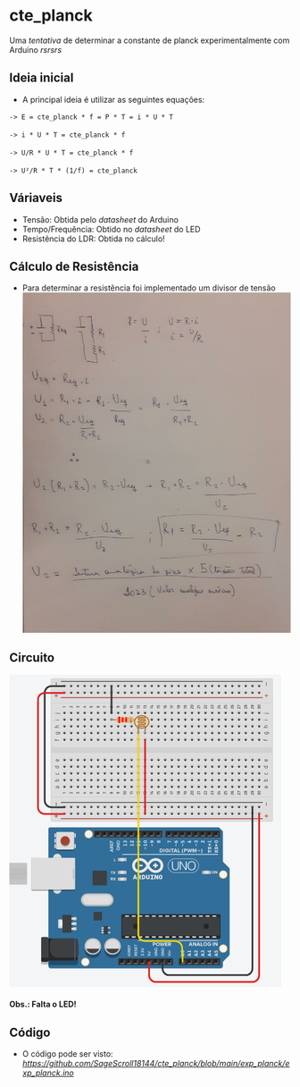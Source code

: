 # cte_planck
Uma _tentativa_ de determinar a constante de planck experimentalmente com Arduino _rsrsrs_

## Ideia inicial

- A principal ideia é utilizar as seguintes equações: 

```
-> E = cte_planck * f = P * T = i * U * T

-> i * U * T = cte_planck * f

-> U/R * U * T = cte_planck * f

-> U²/R * T * (1/f) = cte_planck
```

## Váriaveis
- Tensão: Obtida pelo _datasheet_ do Arduino
- Tempo/Frequência: Obtido no _datasheet_ do LED
- Resistência do LDR: Obtida no cálculo!

## Cálculo de Resistência 
- Para determinar a resistência foi implementado um divisor de tensão
![Screenshot](/imgs/calc_dvt.jpeg)

## Circuito
![Screenshot](/imgs/planck_fto.png)

#### Obs.: Falta o LED!

## Código
- O código pode ser visto: *https://github.com/SageScroll18144/cte_planck/blob/main/exp_planck/exp_planck.ino*
